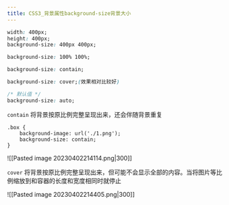 ```yaml
---
title: CSS3_背景属性background-size背景大小
---
```


```css
width: 400px;
height: 400px;
background-size: 400px 400px;

background-size: 100% 100%;

background-size: contain;

background-size: cover;(效果相对比较好)

/* 默认值 */
background-size: auto;
```


`contain` 将背景按原比例完整呈现出来，还会伴随背景重复

```
.box {
	background-image: url('./1.png');
	background-size: contain;
}
```

![[Pasted image 20230402214114.png|300]]

`cover` 将背景按原比例完整呈现出来，但可能不会显示全部的内容。当将图片等比例缩放到和容器的长度和宽度相同时就停止 

![[Pasted image 20230402214405.png|300]]
